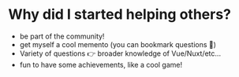 # Why did I started helping others?

<v-clicks>

- be part of the community!
- get myself a cool memento (you can bookmark questions 🔖)
- Variety of questions 👉 broader knowledge of Vue/Nuxt/etc...
- fun to have some achievements, like a cool game!

</v-clicks>

<!--

why, to help people (be part of the community), get myself a memento (VLC filling the whole SSD because of some logs on Ubuntu), get more knowledge about Vue itself by getting a lot of various questions, fun to have some achievements to unlock

-->
